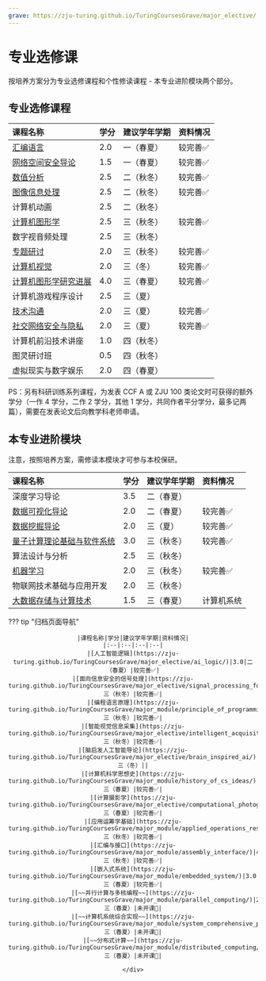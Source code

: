 ```yaml
---
grave: https://zju-turing.github.io/TuringCoursesGrave/major_elective/
---
```


# 专业选修课

按培养方案分为专业选修课程和个性修读课程 - 本专业进阶模块两个部分。

<style>
.md-typeset table:not([class]) th {
    min-width: 1em;
}
</style>

## 专业选修课程

<div style="text-align: center" markdown="1">

|课程名称|学分|建议学年学期|资料情况|
|:--|:--|:--|:--|
|[汇编语言](../assemble/index.md)|2.0|一（春夏）|较完善✅|
|[网络空间安全导论](../cyberspace_security/index.md)|1.5|一（春夏）|较完善✅|
|[数值分析](../numerical_analysis/index.md)|2.5|二（秋冬）|较完善✅|
|[图像信息处理](../digital_image_processing/index.md)|2.5|二（秋冬）|较完善✅|
|计算机动画|2.5|二（秋冬）||
|[计算机图形学](../computer_graphics/index.md)|2.5|三（秋冬）|较完善✅|
|数字视音频处理|2.5|三（秋冬）||
|[专题研讨](../special_discussion/index.md)|2.0|三（秋冬）|较完善✅|
|[计算机视觉](../computer_vision/index.md)|2.0|三（冬）|较完善✅|
|[计算机图形学研究进展](../research_advances_in_computer_graphics/index.md)|4.0|三（春夏）|较完善✅|
|计算机游戏程序设计|2.5|三（夏）||
|[技术沟通](../technology_communication/index.md)|2.0|三（夏）|较完善✅|
|[社交网络安全与隐私](../social_network_security/index.md)|2.0|三（夏）|较完善✅|
|计算机前沿技术讲座|1.0|四（秋冬）||
|图灵研讨班|0.5|四（秋冬）||
|虚拟现实与数字娱乐|2.0|四（春夏）||

</div>

PS：另有科研训练系列课程，为发表 CCF A 或 ZJU 100 类论文时可获得的额外学分（一作 4 学分，二作 2 学分，其他 1 学分，共同作者平分学分，最多记两篇），需要在发表论文后向教学科老师申请。

## 本专业进阶模块

注意，按照培养方案，需修读本模块才可参与本校保研。

<div style="text-align: center" markdown="1">

|课程名称|学分|建议学年学期|资料情况|
|:--|:--|:--|:--|
|深度学习导论|3.5|二（春夏）||
|[数据可视化导论](../introduction_to_data_visualization/index.md)|2.0|二（春夏）|较完善✅|
|[数据挖掘导论](../data_mining/index.md)|2.0|三（夏）|较完善✅|
|[量子计算理论基础与软件系统](../quantum_computing/index.md)|3.0|三（秋冬）|较完善✅|
|算法设计与分析|2.5|三（秋冬）||
|[机器学习](../machine_learning/index.md)|2.0|三（秋冬）|较完善✅|
|物联网技术基础与应用开发|2.0|三（秋冬）||
|[大数据存储与计算技术](../big_data_storage/index.md)|1.5|三（春夏）|计算机系统|较完善✅|

</div>

??? tip "归档页面导航"
    <div style="text-align: center" markdown="1">

    |课程名称|学分|建议学年学期|资料情况|
    |:--|:--|:--|:--|
    |[人工智能逻辑](https://zju-turing.github.io/TuringCoursesGrave/major_elective/ai_logic/)|3.0|二（春夏）|较完善✅|
    |[面向信息安全的信号处理](https://zju-turing.github.io/TuringCoursesGrave/major_elective/signal_processing_for_cybersecurity/)|2.0|三（秋冬）|较完善✅|
    |[编程语言原理](https://zju-turing.github.io/TuringCoursesGrave/major_module/principle_of_programming_languages)|2.0|三（秋冬）|较完善✅|
    |[智能视觉信息采集](https://zju-turing.github.io/TuringCoursesGrave/major_elective/intelligent_acquisition_of_visual_information/)|2.5|三（秋冬）|较完善✅|
    |[脑启发人工智能导论](https://zju-turing.github.io/TuringCoursesGrave/major_elective/brain_inspired_ai/)|3.0|三（冬）||
    |[计算机科学思想史](https://zju-turing.github.io/TuringCoursesGrave/major_module/history_of_cs_ideas/)|2.0|三（春夏）|较完善✅|
    |[计算摄影学](https://zju-turing.github.io/TuringCoursesGrave/major_elective/computational_photography/)|4.0|三（春夏）|较完善✅|
    |[应用运筹学基础](https://zju-turing.github.io/TuringCoursesGrave/major_module/applied_operations_research/)|3.5|三（秋冬）|较完善✅|
    |[汇编与接口](https://zju-turing.github.io/TuringCoursesGrave/major_module/assembly_interface/)|4.5|三（秋冬）|较完善✅|
    |[嵌入式系统](https://zju-turing.github.io/TuringCoursesGrave/major_module/embedded_system/)|3.0|三（春夏）|较完善✅|
    |[~~并行计算与多核编程~~](https://zju-turing.github.io/TuringCoursesGrave/major_module/parallel_computing/)|2.5|三（春夏）|未开课🚫|
    |[~~计算机系统综合实现~~](https://zju-turing.github.io/TuringCoursesGrave/major_module/system_comprehensive_practice/)|5.0|三（春夏）|未开课🚫|
    |[~~分布式计算~~](https://zju-turing.github.io/TuringCoursesGrave/major_module/distributed_computing/)|2.5|三（春夏）|未开课🚫|

    </div>